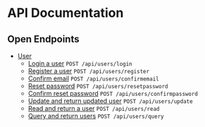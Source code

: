 # API Documentation

## Open Endpoints

- [User](users.md)
  - [Login a user](users.md/#login) `POST /api/users/login`
  - [Register a user](users.md/#register) `POST /api/users/register`
  - [Confirm email](users.md/#confirmemail) `POST /api/users/confirmemail`
  - [Reset password](users.md/#resetpassword) `POST /api/users/resetpassword`
  - [Confirm reset password](users.md/#confirmpassword) `POST /api/users/confirmpassword`
  - [Update and return updated user](users.md/#update) `POST /api/users/update`
  - [Read and return a user](users.md/#read) `POST /api/users/read`
  - [Query and return users](users.md/#query) `POST /api/users/query`

